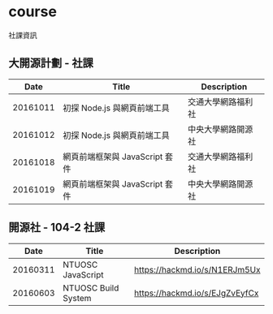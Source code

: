 # course
社課資訊

## 大開源計劃 - 社課

| Date | Title| Description |
|---|---|---|
| 20161011 | 初探 Node.js 與網頁前端工具 | 交通大學網路福利社 |
| 20161012 | 初探 Node.js 與網頁前端工具 | 中央大學網路開源社 |
| 20161018 | 網頁前端框架與 JavaScript 套件 | 交通大學網路福利社 |
| 20161019 | 網頁前端框架與 JavaScript 套件 | 中央大學網路開源社 |

## 開源社 - 104-2 社課

| Date | Title| Description |
|---|---|---|
| 20160311 | NTUOSC JavaScript | https://hackmd.io/s/N1ERJm5Ux |
| 20160603 | NTUOSC Build System | https://hackmd.io/s/EJgZvEyfCx |

